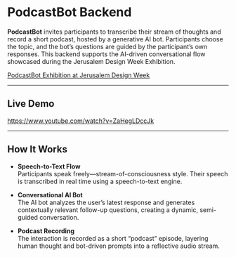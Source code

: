 # PodcastBot Backend

**PodcastBot** invites participants to transcribe their stream of thoughts and record a short podcast, hosted by a generative AI bot. Participants choose the topic, and the bot’s questions are guided by the participant’s own responses. This backend supports the AI-driven conversational flow showcased during the Jerusalem Design Week Exhibition.

[PodcastBot Exhibition at Jerusalem Design Week](https://2024.jdw.co.il/exhibitions/crossbreeds/podcastbot)

---

##  Live Demo

https://www.youtube.com/watch?v=ZaHegLDccJk

---

##  How It Works

- **Speech-to-Text Flow**  
  Participants speak freely—stream-of-consciousness style. Their speech is transcribed in real time using a speech-to-text engine.

- **Conversational AI Bot**  
  The AI bot analyzes the user’s latest response and generates contextually relevant follow-up questions, creating a dynamic, semi-guided conversation.

- **Podcast Recording**  
  The interaction is recorded as a short “podcast” episode, layering human thought and bot-driven prompts into a reflective audio stream.
